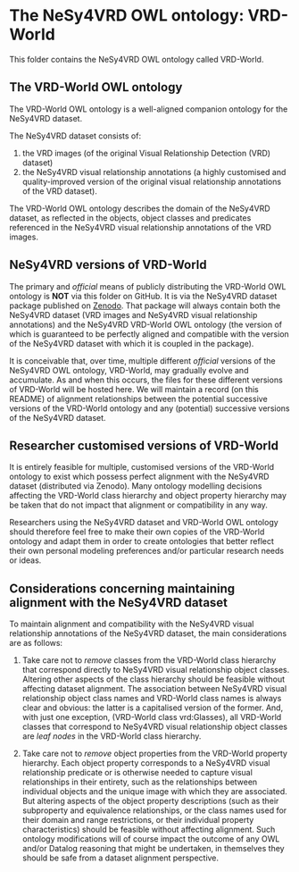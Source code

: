 # The NeSy4VRD OWL ontology: VRD-World

This folder contains the NeSy4VRD OWL ontology called VRD-World.

## The VRD-World OWL ontology

The VRD-World OWL ontology is a well-aligned companion ontology for the NeSy4VRD dataset.

The NeSy4VRD dataset consists of:
1. the VRD images (of the original Visual Relationship Detection (VRD) dataset)
2. the NeSy4VRD visual relationship annotations (a highly customised and quality-improved version of the original visual relationship annotations of the VRD dataset).

The VRD-World OWL ontology describes the domain of the NeSy4VRD dataset, as reflected in the objects, object classes and predicates referenced in the NeSy4VRD visual relationship annotations of the VRD images.

## NeSy4VRD versions of VRD-World

The primary and *official* means of publicly distributing the VRD-World OWL ontology is **NOT** via this folder on GitHub.  It is via the NeSy4VRD dataset package published on [Zenodo](https://doi.org/10.5281/zenodo.7916355).  That package will always contain both the NeSy4VRD dataset (VRD images and NeSy4VRD visual relationship annotations) and the NeSy4VRD VRD-World OWL ontology (the version of which is guaranteed to be perfectly aligned and compatible with the version of the NeSy4VRD dataset with which it is coupled in the package).

It is conceivable that, over time, multiple different *official* versions of the NeSy4VRD OWL ontology, VRD-World, may gradually evolve and accumulate. As and when this occurs, the files for these different versions of VRD-World will be hosted here.  We will maintain a record (on this README) of alignment relationships between the potential successive versions of the VRD-World ontology and any (potential) successive versions of the NeSy4VRD dataset.

## Researcher customised versions of VRD-World

It is entirely feasible for multiple, customised versions of the VRD-World ontology to exist which possess perfect alignment with the NeSy4VRD dataset (distributed via Zenodo). Many ontology modelling decisions affecting the VRD-World class hierarchy and object property hierarchy may be taken that do not impact that alignment or compatibility in any way.

Researchers using the NeSy4VRD dataset and VRD-World OWL ontology should therefore feel free to make their own copies of the VRD-World ontology and adapt them in order to create ontologies that better reflect their own personal modeling preferences and/or particular research needs or ideas.

## Considerations concerning maintaining alignment with the NeSy4VRD dataset

To maintain alignment and compatibility with the NeSy4VRD visual relationship annotations of the NeSy4VRD dataset, the main considerations are as follows:

1) Take care not to *remove* classes from the VRD-World class hierarchy that correspond directly to NeSy4VRD visual relationship object classes. Altering other aspects of the class hierarchy should be feasible without affecting dataset alignment. The association between NeSy4VRD visual relationship object class names and VRD-World class names is always clear and obvious: the latter is a capitalised version of the former. And, with just one exception, (VRD-World class vrd:Glasses), all VRD-World classes that correspond to NeSy4VRD visual relationship object classes are *leaf nodes* in the VRD-World class hierarchy.

2) Take care not to *remove* object properties from the VRD-World property hierarchy. Each object property corresponds to a NeSy4VRD visual relationship predicate or is otherwise needed to capture visual relationships in their entirety, such as the relationships between individual objects and the unique image with which they are associated. But altering aspects of the object property descriptions (such as their subproperty and equivalence relationships, or the class names used for their domain and range restrictions, or their individual property characteristics) should be feasible without affecting alignment. Such ontology modifications will of course impact the outcome of any OWL and/or Datalog reasoning that might be undertaken, in themselves they should be safe from a dataset alignment perspective.


